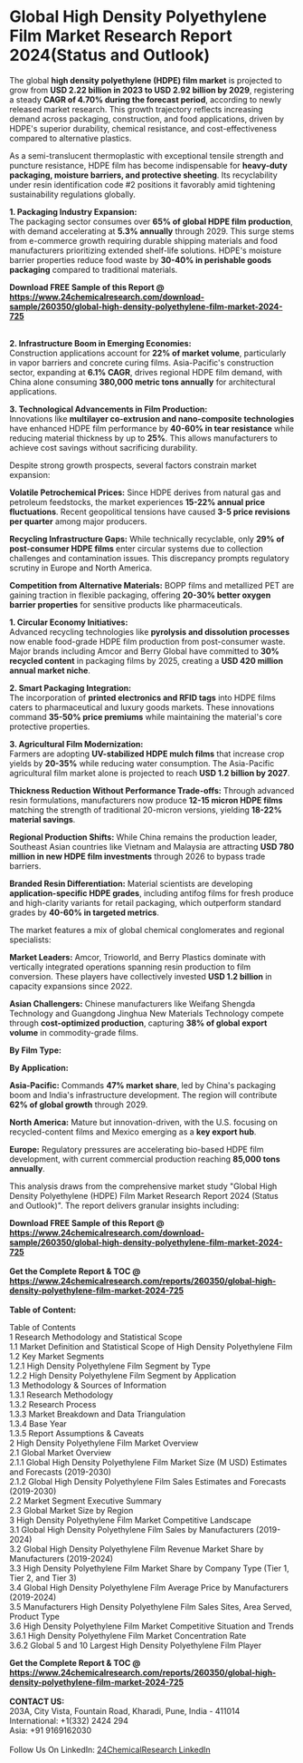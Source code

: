 <h1>Global High Density Polyethylene Film Market Research Report 2024(Status and Outlook)</h1><p>The global <strong>high density polyethylene (HDPE) film market</strong> is projected to grow from <strong>USD 2.22 billion in 2023 to USD 2.92 billion by 2029</strong>, registering a steady <strong>CAGR of 4.70% during the forecast period</strong>, according to newly released market research. This growth trajectory reflects increasing demand across packaging, construction, and food applications, driven by HDPE's superior durability, chemical resistance, and cost-effectiveness compared to alternative plastics.</p><p>As a semi-translucent thermoplastic with exceptional tensile strength and puncture resistance, HDPE film has become indispensable for <strong>heavy-duty packaging, moisture barriers, and protective sheeting</strong>. Its recyclability under resin identification code #2 positions it favorably amid tightening sustainability regulations globally.</p><p><strong>1. Packaging Industry Expansion:</strong><br>
The packaging sector consumes over <strong>65% of global HDPE film production</strong>, with demand accelerating at <strong>5.3% annually</strong> through 2029. This surge stems from e-commerce growth requiring durable shipping materials and food manufacturers prioritizing extended shelf-life solutions. HDPE's moisture barrier properties reduce food waste by <strong>30-40% in perishable goods packaging</strong> compared to traditional materials.</p><div><b>Download FREE Sample of this Report @ 
            <a href="https://www.24chemicalresearch.com/download-sample/260350/global-high-density-polyethylene-film-market-2024-725">
            https://www.24chemicalresearch.com/download-sample/260350/global-high-density-polyethylene-film-market-2024-725</a></b></div><br><p><strong>2. Infrastructure Boom in Emerging Economies:</strong><br>
Construction applications account for <strong>22% of market volume</strong>, particularly in vapor barriers and concrete curing films. Asia-Pacific's construction sector, expanding at <strong>6.1% CAGR</strong>, drives regional HDPE film demand, with China alone consuming <strong>380,000 metric tons annually</strong> for architectural applications.</p><p><strong>3. Technological Advancements in Film Production:</strong><br>
Innovations like <strong>multilayer co-extrusion and nano-composite technologies</strong> have enhanced HDPE film performance by <strong>40-60% in tear resistance</strong> while reducing material thickness by up to <strong>25%</strong>. This allows manufacturers to achieve cost savings without sacrificing durability.</p><p>Despite strong growth prospects, several factors constrain market expansion:</p><p><strong>Volatile Petrochemical Prices:</strong> Since HDPE derives from natural gas and petroleum feedstocks, the market experiences <strong>15-22% annual price fluctuations</strong>. Recent geopolitical tensions have caused <strong>3-5 price revisions per quarter</strong> among major producers.</p><p><strong>Recycling Infrastructure Gaps:</strong> While technically recyclable, only <strong>29% of post-consumer HDPE films</strong> enter circular systems due to collection challenges and contamination issues. This discrepancy prompts regulatory scrutiny in Europe and North America.</p><p><strong>Competition from Alternative Materials:</strong> BOPP films and metallized PET are gaining traction in flexible packaging, offering <strong>20-30% better oxygen barrier properties</strong> for sensitive products like pharmaceuticals.</p><p><strong>1. Circular Economy Initiatives:</strong><br>
Advanced recycling technologies like <strong>pyrolysis and dissolution processes</strong> now enable food-grade HDPE film production from post-consumer waste. Major brands including Amcor and Berry Global have committed to <strong>30% recycled content</strong> in packaging films by 2025, creating a <strong>USD 420 million annual market niche</strong>.</p><p><strong>2. Smart Packaging Integration:</strong><br>
The incorporation of <strong>printed electronics and RFID tags</strong> into HDPE films caters to pharmaceutical and luxury goods markets. These innovations command <strong>35-50% price premiums</strong> while maintaining the material's core protective properties.</p><p><strong>3. Agricultural Film Modernization:</strong><br>
Farmers are adopting <strong>UV-stabilized HDPE mulch films</strong> that increase crop yields by <strong>20-35%</strong> while reducing water consumption. The Asia-Pacific agricultural film market alone is projected to reach <strong>USD 1.2 billion by 2027</strong>.</p><p><strong>Thickness Reduction Without Performance Trade-offs:</strong> Through advanced resin formulations, manufacturers now produce <strong>12-15 micron HDPE films</strong> matching the strength of traditional 20-micron versions, yielding <strong>18-22% material savings</strong>.</p><p><strong>Regional Production Shifts:</strong> While China remains the production leader, Southeast Asian countries like Vietnam and Malaysia are attracting <strong>USD 780 million in new HDPE film investments</strong> through 2026 to bypass trade barriers.</p><p><strong>Branded Resin Differentiation:</strong> Material scientists are developing <strong>application-specific HDPE grades</strong>, including antifog films for fresh produce and high-clarity variants for retail packaging, which outperform standard grades by <strong>40-60% in targeted metrics</strong>.</p><p>The market features a mix of global chemical conglomerates and regional specialists:</p><p><strong>Market Leaders:</strong> Amcor, Trioworld, and Berry Plastics dominate with vertically integrated operations spanning resin production to film conversion. These players have collectively invested <strong>USD 1.2 billion</strong> in capacity expansions since 2022.</p><p><strong>Asian Challengers:</strong> Chinese manufacturers like Weifang Shengda Technology and Guangdong Jinghua New Materials Technology compete through <strong>cost-optimized production</strong>, capturing <strong>38% of global export volume</strong> in commodity-grade films.</p><p><strong>By Film Type:</strong></p><p><strong>By Application:</strong></p><p><strong>Asia-Pacific:</strong> Commands <strong>47% market share</strong>, led by China's packaging boom and India's infrastructure development. The region will contribute <strong>62% of global growth</strong> through 2029.</p><p><strong>North America:</strong> Mature but innovation-driven, with the U.S. focusing on recycled-content films and Mexico emerging as a <strong>key export hub</strong>.</p><p><strong>Europe:</strong> Regulatory pressures are accelerating bio-based HDPE film development, with current commercial production reaching <strong>85,000 tons annually</strong>.</p><p>This analysis draws from the comprehensive market study "Global High Density Polyethylene (HDPE) Film Market Research Report 2024 (Status and Outlook)". The report delivers granular insights including:</p><div><b>Download FREE Sample of this Report @ 
            <a href="https://www.24chemicalresearch.com/download-sample/260350/global-high-density-polyethylene-film-market-2024-725">
            https://www.24chemicalresearch.com/download-sample/260350/global-high-density-polyethylene-film-market-2024-725</a></b></div><br><div><b>Get the Complete Report & TOC @ 
            <a href="https://www.24chemicalresearch.com/reports/260350/global-high-density-polyethylene-film-market-2024-725">
            https://www.24chemicalresearch.com/reports/260350/global-high-density-polyethylene-film-market-2024-725</a></b></div><br>
            <b>Table of Content:</b><p>Table of Contents<br />
1 Research Methodology and Statistical Scope<br />
1.1 Market Definition and Statistical Scope of High Density Polyethylene Film<br />
1.2 Key Market Segments<br />
1.2.1 High Density Polyethylene Film Segment by Type<br />
1.2.2 High Density Polyethylene Film Segment by Application<br />
1.3 Methodology & Sources of Information<br />
1.3.1 Research Methodology<br />
1.3.2 Research Process<br />
1.3.3 Market Breakdown and Data Triangulation<br />
1.3.4 Base Year<br />
1.3.5 Report Assumptions & Caveats<br />
2 High Density Polyethylene Film Market Overview<br />
2.1 Global Market Overview<br />
2.1.1 Global High Density Polyethylene Film Market Size (M USD) Estimates and Forecasts (2019-2030)<br />
2.1.2 Global High Density Polyethylene Film Sales Estimates and Forecasts (2019-2030)<br />
2.2 Market Segment Executive Summary<br />
2.3 Global Market Size by Region<br />
3 High Density Polyethylene Film Market Competitive Landscape<br />
3.1 Global High Density Polyethylene Film Sales by Manufacturers (2019-2024)<br />
3.2 Global High Density Polyethylene Film Revenue Market Share by Manufacturers (2019-2024)<br />
3.3 High Density Polyethylene Film Market Share by Company Type (Tier 1, Tier 2, and Tier 3)<br />
3.4 Global High Density Polyethylene Film Average Price by Manufacturers (2019-2024)<br />
3.5 Manufacturers High Density Polyethylene Film Sales Sites, Area Served, Product Type<br />
3.6 High Density Polyethylene Film Market Competitive Situation and Trends<br />
3.6.1 High Density Polyethylene Film Market Concentration Rate<br />
3.6.2 Global 5 and 10 Largest High Density Polyethylene Film Player</p><div><b>Get the Complete Report & TOC @ 
            <a href="https://www.24chemicalresearch.com/reports/260350/global-high-density-polyethylene-film-market-2024-725">
            https://www.24chemicalresearch.com/reports/260350/global-high-density-polyethylene-film-market-2024-725</a></b></div><br><b>CONTACT US:</b><br>
            203A, City Vista, Fountain Road, Kharadi, Pune, India - 411014<br>
            International: +1(332) 2424 294<br>
            Asia: +91 9169162030 <br><br>
            Follow Us On LinkedIn: <a href="https://www.linkedin.com/company/24chemicalresearch/">24ChemicalResearch LinkedIn</a>